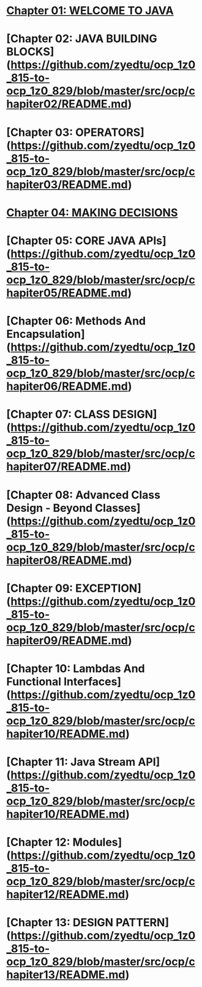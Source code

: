 # [Chapter 01: WELCOME TO JAVA](https://github.com/zyedtu/ocp_1z0_815-to-ocp_1z0_829/blob/master/src/ocp/chapiter01/README.md)
# [Chapter 02: JAVA BUILDING BLOCKS] (https://github.com/zyedtu/ocp_1z0_815-to-ocp_1z0_829/blob/master/src/ocp/chapiter02/README.md)
# [Chapter 03: OPERATORS] (https://github.com/zyedtu/ocp_1z0_815-to-ocp_1z0_829/blob/master/src/ocp/chapiter03/README.md)
# [Chapter 04: MAKING DECISIONS](https://github.com/zyedtu/ocp_1z0_815-to-ocp_1z0_829/blob/master/src/ocp/chapiter04/README.md)
# [Chapter 05: CORE JAVA APIs] (https://github.com/zyedtu/ocp_1z0_815-to-ocp_1z0_829/blob/master/src/ocp/chapiter05/README.md)
# [Chapter 06: Methods And Encapsulation] (https://github.com/zyedtu/ocp_1z0_815-to-ocp_1z0_829/blob/master/src/ocp/chapiter06/README.md)
# [Chapter 07: CLASS DESIGN] (https://github.com/zyedtu/ocp_1z0_815-to-ocp_1z0_829/blob/master/src/ocp/chapiter07/README.md)
# [Chapter 08: Advanced Class Design - Beyond Classes] (https://github.com/zyedtu/ocp_1z0_815-to-ocp_1z0_829/blob/master/src/ocp/chapiter08/README.md)
# [Chapter 09: EXCEPTION] (https://github.com/zyedtu/ocp_1z0_815-to-ocp_1z0_829/blob/master/src/ocp/chapiter09/README.md)
# [Chapter 10: Lambdas And Functional Interfaces] (https://github.com/zyedtu/ocp_1z0_815-to-ocp_1z0_829/blob/master/src/ocp/chapiter10/README.md)
# [Chapter 11: Java Stream API] (https://github.com/zyedtu/ocp_1z0_815-to-ocp_1z0_829/blob/master/src/ocp/chapiter10/README.md)
# [Chapter 12: Modules] (https://github.com/zyedtu/ocp_1z0_815-to-ocp_1z0_829/blob/master/src/ocp/chapiter12/README.md)
# [Chapter 13: DESIGN PATTERN] (https://github.com/zyedtu/ocp_1z0_815-to-ocp_1z0_829/blob/master/src/ocp/chapiter13/README.md)

